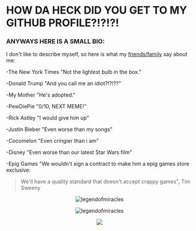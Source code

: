 # HOW DA HECK DID YOU GET TO MY GITHUB PROFILE?!?!?!
### ANYWAYS HERE IS A SMALL BIO:
 I don't like to describe myself, so here is what my [friends/family](https://www.youtube.com/watch?v=-QRR7TPQizI) say about me:

 -The New York Times "Not the lightest bulb in the box."

 -Donald Trump "And you call me an idiot?!?!??"

 -My Mother "He's adopted."

 -PewDiePie "0/10, NEXT MEME!"

 -Rick Astley "I would give him up"

 -Justin Bieber "Even worse than my songs"

 -Cocomelon "Even cringier than i am"

  -Disney "Even worse than our latest Star Wars film"

 -Epig Games "We wouldn't sign a contract to make him a epig games store exclusive:
 > We'll have a quality standard that doesn't accept crappy games", Tim Sweeny


<p align="center"> <img src="https://komarev.com/ghpvc/?username=legendofmiracles" alt="legendofmiracles" /> </p> <p align="center"> <img src="https://github-readme-stats.vercel.app/api?username=legendofmiracles&show_icons=true&theme=radical" alt="legendofmiracles" /> 
</p> 
<p align="center">
    <img src="https://github-readme-stats.vercel.app/api/top-langs/?username=legendofmiracles&theme=radical" />
</p>

